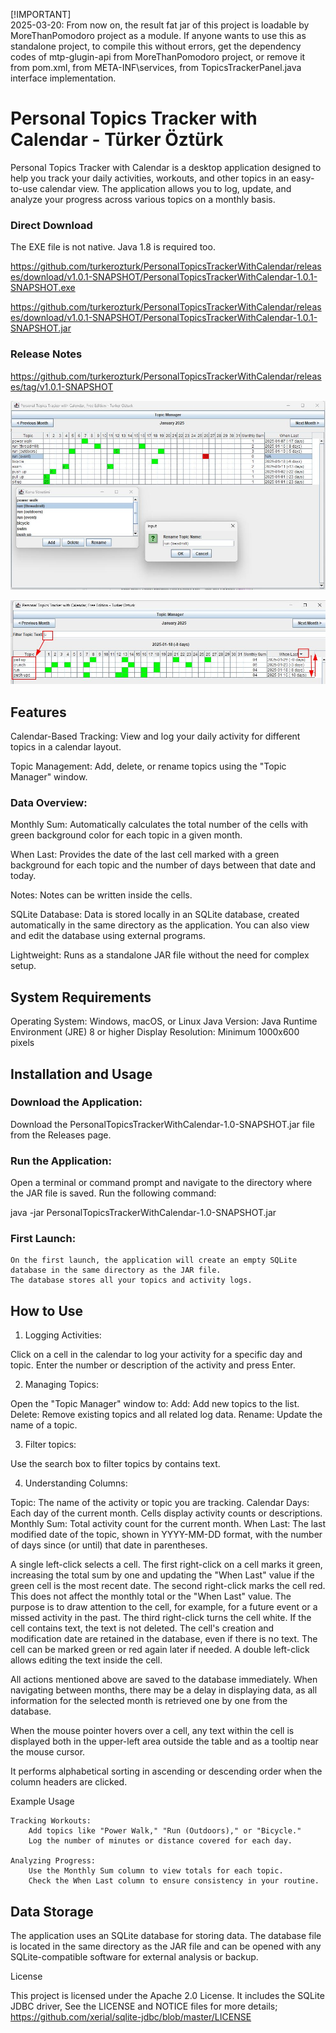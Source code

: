 [!IMPORTANT]  
2025-03-20: From now on, the result fat jar of this project is loadable by MoreThanPomodoro project as a module. If anyone wants to use this as standalone project, to compile this without errors, get the dependency codes of mtp-glugin-api from MoreThanPomodoro project, or remove it from pom.xml, from META-INF\services, from TopicsTrackerPanel.java interface implementation.

# Personal Topics Tracker with Calendar - Türker Öztürk

Personal Topics Tracker with Calendar is a desktop application designed to help you track your daily activities, workouts, and other topics in an easy-to-use calendar view. The application allows you to log, update, and analyze your progress across various topics on a monthly basis.

### Direct Download

The EXE file is not native. Java 1.8 is required too.

https://github.com/turkerozturk/PersonalTopicsTrackerWithCalendar/releases/download/v1.0.1-SNAPSHOT/PersonalTopicsTrackerWithCalendar-1.0.1-SNAPSHOT.exe

https://github.com/turkerozturk/PersonalTopicsTrackerWithCalendar/releases/download/v1.0.1-SNAPSHOT/PersonalTopicsTrackerWithCalendar-1.0.1-SNAPSHOT.jar

### Release Notes

https://github.com/turkerozturk/PersonalTopicsTrackerWithCalendar/releases/tag/v1.0.1-SNAPSHOT

![Screenshot](screenshot.jpg)

![Screenshot](screenshot2.jpg)


## Features

Calendar-Based Tracking: View and log your daily activity for different topics in a calendar layout.

Topic Management: Add, delete, or rename topics using the "Topic Manager" window.


### Data Overview:

Monthly Sum: Automatically calculates the total number of the cells with green background color for each topic in a given month.

When Last: Provides the date of the last cell marked with a green background for each topic and the number of days between that date and today.

Notes: Notes can be written inside the cells.
    
SQLite Database: Data is stored locally in an SQLite database, created automatically in the same directory as the application. You can also view and edit the database using external programs.

Lightweight: Runs as a standalone JAR file without the need for complex setup.

## System Requirements

Operating System: Windows, macOS, or Linux
Java Version: Java Runtime Environment (JRE) 8 or higher
Display Resolution: Minimum 1000x600 pixels

## Installation and Usage

### Download the Application:

Download the PersonalTopicsTrackerWithCalendar-1.0-SNAPSHOT.jar file from the Releases page.

### Run the Application:

Open a terminal or command prompt and navigate to the directory where the JAR file is saved.
Run the following command:

java -jar PersonalTopicsTrackerWithCalendar-1.0-SNAPSHOT.jar

### First Launch:
    On the first launch, the application will create an empty SQLite database in the same directory as the JAR file.
    The database stores all your topics and activity logs.

## How to Use
1. Logging Activities:

Click on a cell in the calendar to log your activity for a specific day and topic.
Enter the number or description of the activity and press Enter.

2. Managing Topics:

Open the "Topic Manager" window to:
    Add: Add new topics to the list.
    Delete: Remove existing topics and all related log data.
    Rename: Update the name of a topic.

3. Filter topics:

Use the search box to filter topics by contains text.

4. Understanding Columns:

Topic: The name of the activity or topic you are tracking.
Calendar Days: Each day of the current month. Cells display activity counts or descriptions.
Monthly Sum: Total activity count for the current month.
When Last: The last modified date of the topic, shown in YYYY-MM-DD format, with the number of days since (or until) that date in parentheses.

A single left-click selects a cell.
The first right-click on a cell marks it green, increasing the total sum by one and updating the "When Last" value if the green cell is the most recent date.
The second right-click marks the cell red. This does not affect the monthly total or the "When Last" value. The purpose is to draw attention to the cell, for example, for a future event or a missed activity in the past.
The third right-click turns the cell white. If the cell contains text, the text is not deleted. The cell's creation and modification date are retained in the database, even if there is no text. The cell can be marked green or red again later if needed.
A double left-click allows editing the text inside the cell.

All actions mentioned above are saved to the database immediately.
When navigating between months, there may be a delay in displaying data, as all information for the selected month is retrieved one by one from the database.

When the mouse pointer hovers over a cell, any text within the cell is displayed both in the upper-left area outside the table and as a tooltip near the mouse cursor.

It performs alphabetical sorting in ascending or descending order when the column headers are clicked.

Example Usage

    Tracking Workouts:
        Add topics like "Power Walk," "Run (Outdoors)," or "Bicycle."
        Log the number of minutes or distance covered for each day.

    Analyzing Progress:
        Use the Monthly Sum column to view totals for each topic.
        Check the When Last column to ensure consistency in your routine.

## Data Storage

The application uses an SQLite database for storing data.
The database file is located in the same directory as the JAR file and can be opened with any SQLite-compatible software for external analysis or backup.

License

This project is licensed under the Apache 2.0 License. It includes the SQLite JDBC driver, See the LICENSE and NOTICE files for more details;
https://github.com/xerial/sqlite-jdbc/blob/master/LICENSE
